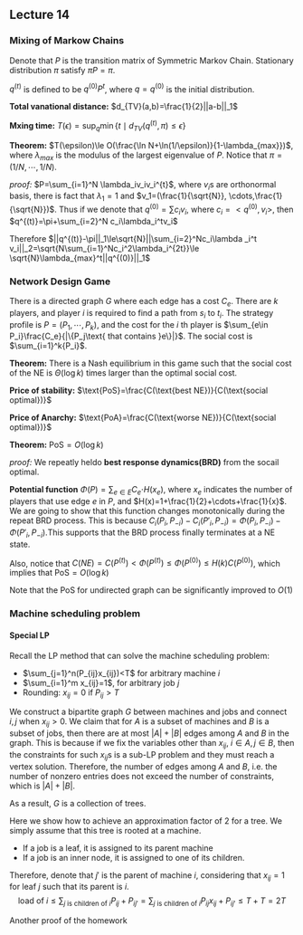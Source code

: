 ## Lecture 14
### Mixing of Markow Chains
Denote that $P$ is the transition matrix of Symmetric Markov Chain. Stationary distribution $\pi$ satisfy $\pi P=\pi$.

$q^{(t)}$ is defined to be $q^{(0)}P^t$, where $q=q^(0)$ is the initial distribution.

**Total vanational distance:** $d_{TV}(a,b)=\frac{1}{2}||a-b||_1$

**Mxing time:** $T(\epsilon)=\sup_q\min\{t\mid d_{TV}(q^{(t)},\pi)\le \epsilon\}$

**Theorem:** $T(\epsilon)\le O(\frac{\ln N+\ln(1/\epsilon)}{1-\lambda_{max}})$, where $\lambda_{max}$ is the modulus of the largest eigenvalue of $P$. Notice that $\pi=(1/N,\cdots,1/N)$.

*proof:* $P=\sum_{i=1}^N \lambda_iv_iv_i^{t}$, where $v_i$s are orthonormal basis, there is fact that $\lambda_{1}=1$ and $v_1=(\frac{1}{\sqrt{N}}, \cdots,\frac{1}{\sqrt{N}})$. Thus if we denote that $q^{(0)}=\sum c_iv_i$, where $c_i=<q^{(0)},v_i>$, then $q^{(t)}=\pi+\sum_{i=2}^N c_i\lambda_i^tv_i$

Therefore
$||q^{(t)}-\pi||_1\le\sqrt{N}||\sum_{i=2}^Nc_i\lambda _i^t v_i||_2=\sqrt{N\sum_{i=1}^Nc_i^2\lambda_i^{2t}}\le \sqrt{N}\lambda_{max}^t||q^{(0)}||_1$

### Network Design Game

There is a directed graph $G$ where each edge has a cost $C_e$. There are $k$ players, and player $i$ is required to find a path from $s_i$ to $t_i$. The strategy profile is $P=(P_1,\cdots, P_k)$, and the cost for the $i$ th player is $\sum_{e\in P_i}\frac{C_e}{|\{P_j\text{ that contains }e\}|}$.
The social cost is $\sum_{i=1}^k{P_i}$.

**Theorem:** There is a Nash equilibrium in this game such that the social cost of the NE is $\Theta(\log k)$ times larger than the optimal social cost.

**Price of stability:** $\text{PoS}=\frac{C(\text{best NE})}{C(\text{social optimal})}$

**Price of Anarchy:** $\text{PoA}=\frac{C(\text{worse NE})}{C(\text{social optimal})}$

**Theorem:** $\text{PoS}= O(\log k)$

*proof:* We repeatly heldo **best response dynamics(BRD)** from the socail optimal. 

**Potential function** $\Phi(P)=\sum_{e\in E}{C_e}{\cdot H(x_e)}$, where $x_e$ indicates the number of players that use edge $e$ in $P$, and $H(x)=1+\frac{1}{2}+\cdots+\frac{1}{x}$. We are going to show that this function changes monotonically during the repeat BRD process. This is because $C_i(P_i,P_{-i})-C_i(P'_i,P_{-i})=\Phi(P_i,P_{-i})-\Phi(P'_i,P_{-i})$.This supports that the BRD process finally terminates at a NE state.

Also, notice that $C(NE)=C(P^{(t)})<\Phi(P^{(t)})\le \Phi(P^{(0)})\le H(k)C(P^{(0)})$, which implies that $\text{PoS}=O(\log k)$

Note that the PoS for undirected graph can be significantly improved to $O(1)$

### Machine scheduling problem

#### Special LP

Recall the LP method that can solve the machine scheduling problem:
- $\sum_{j=1}^n(P_{ij}x_{ij})<T$ for arbitrary machine $i$
- $\sum_{i=1}^m x_{ij}=1$, for arbitrary job $j$
- Rounding: $x_{ij}=0$ if $P_{ij}>T$



<!-- If the constraint of a LP problem is 
$$Ax\le b$$
where $A\in\mathbb{R}^{m\times n}$. A vertex solution has at most $m$ nonzero entries. 

Suppose that in a machine scheduling problem, the graph is sparse -->



We construct a bipartite graph $G$ between machines and jobs and connect $i,j$ when $x_{ij}>0$. We claim that for $A$ is a subset of machines and $B$ is a subset of jobs, then there are at most $|A|+|B|$ edges among $A$ and $B$ in the graph. This is because if we fix the variables other than $x_{ij}$, $i\in A, j\in B$, then the constraints for such $x_{ij}$s is a sub-LP problem and they must reach a vertex solution. Therefore, the number of edges among $A$ and $B$, i.e. the number of nonzero entries does not exceed the number of constraints, which is $|A|+|B|$. 

As a result, $G$ is a collection of trees.

Here we show how to achieve an approximation factor of $2$ for a tree. We simply assume that this tree is rooted at a machine. 
- If a job is a leaf, it is assigned to its parent machine
- If a job is an inner node, it is assigned to one of its children.

Therefore, denote that $j'$ is the parent of machine $i$, considering that $x_{ij}=1$ for leaf $j$ such that its parent is $i$. 
$$\text{load of }i\le \sum_{j\text{ is children of }i}P_{ij}+P_{ij'}=\sum_{j\text{ is children of }i}P_{ij}x_{ij}+P_{ij'}\le T+T=2T$$

Another proof of the homework 